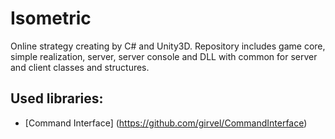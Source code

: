 # Isometric

Online strategy creating by C# and Unity3D. Repository includes game core, simple realization, server, server console and DLL with common for server and client classes and structures.

## Used libraries:

 * [Command Interface] (https://github.com/girvel/CommandInterface)
